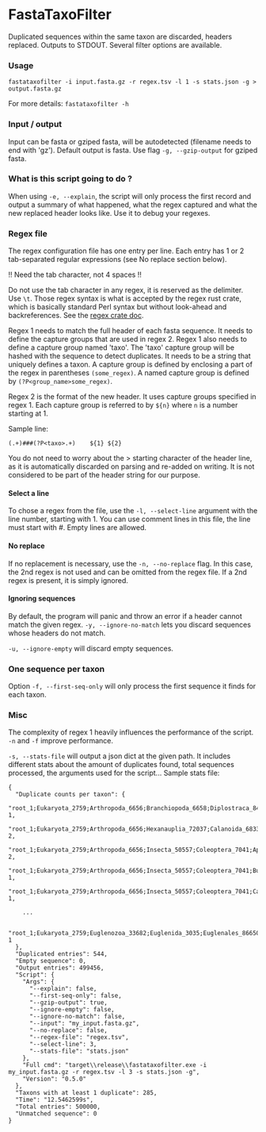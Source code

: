 # FastaTaxoFilter

Duplicated sequences within the same taxon are discarded, headers replaced. Outputs to STDOUT.
Several filter options are available.

### Usage

`fastataxofilter -i input.fasta.gz -r regex.tsv -l 1 -s stats.json -g > output.fasta.gz`

For more details: `fastataxofilter -h`

### Input / output

Input can be fasta or gziped fasta, will be autodetected (filename needs to end with 'gz').
Default output is fasta. Use flag `-g, --gzip-output` for gziped fasta.

### What is this script going to do ?

When using `-e, --explain`, the script will only process the first record and output a summary of what happened, what the regex captured and what the new replaced header looks like. Use it to debug your regexes.

### Regex file

The regex configuration file has one entry per line. Each entry has 1 or 2 tab-separated regular expressions (see No replace section below).

!! Need the tab character, not 4 spaces !!

Do not use the tab character in any regex, it is reserved as the delimiter. Use `\t`.
Those regex syntax is what is accepted by the regex rust crate, which is basically standard Perl syntax but without look-ahead and backreferences.
See the [regex crate doc](https://docs.rs/regex/1.7.3/regex/).

Regex 1 needs to match the full header of each fasta sequence. It needs to define the capture groups that are used in regex 2. Regex 1 also needs to define a capture group named 'taxo'. The 'taxo' capture group will be hashed with the sequence to detect duplicates. It needs to be a string that uniquely defines a taxon.
A capture group is defined by enclosing a part of the regex in parentheses `(some_regex)`. A named capture group is defined by `(?P<group_name>some_regex)`.

Regex 2 is the format of the new header. It uses capture groups specified in regex 1. Each capture group is referred to by `${n}` where `n` is a number starting at 1.

Sample line:

`(.+)###(?P<taxo>.+)	${1} ${2}`

You do not need to worry about the > starting character of the header line, as it is automatically discarded on parsing and re-added on writing. It is not considered to be part of the header string for our purpose.

#### Select a line

To chose a regex from the file, use the `-l, --select-line` argument with the line number, starting with 1.
You can use comment lines in this file, the line must start with #. Empty lines are allowed.

#### No replace

If no replacement is necessary, use the `-n, --no-replace` flag.
In this case, the 2nd regex is not used and can be omitted from the regex file. If a 2nd regex is present, it is simply ignored.

#### Ignoring sequences

By default, the program will panic and throw an error if a header cannot match the given regex. `-y, --ignore-no-match` lets you discard sequences whose headers do not match.

`-u, --ignore-empty` will discard empty sequences.

### One sequence per taxon

Option `-f, --first-seq-only` will only process the first sequence it finds for each taxon.

### Misc

The complexity of regex 1 heavily influences the performance of the script.
`-n` and `-f` improve performance.

`-s, --stats-file` will output a json dict at the given path. It includes different stats about the amount of duplicates found, total sequences processed, the arguments used for the script...
Sample stats file:

```
{
  "Duplicate counts per taxon": {
    "root_1;Eukaryota_2759;Arthropoda_6656;Branchiopoda_6658;Diplostraca_84337;Chydoridae_77713;Leydigia_527154;Leydigia_lousi_535388": 1,
    "root_1;Eukaryota_2759;Arthropoda_6656;Hexanauplia_72037;Calanoida_6833;Diaptomidae_236535;Eodiaptomus_903836;Eodiaptomus_wolterecki_1087294": 2,
    "root_1;Eukaryota_2759;Arthropoda_6656;Insecta_50557;Coleoptera_7041;Apionidae_122732;Protapion_202144;Protapion_fulvipes_202145": 2,
    "root_1;Eukaryota_2759;Arthropoda_6656;Insecta_50557;Coleoptera_7041;Buprestidae_50527;Agrilus_195164;Agrilus_cuprescens_324824": 1,
    "root_1;Eukaryota_2759;Arthropoda_6656;Insecta_50557;Coleoptera_7041;Carabidae_41073;Carabus_41074;Carabus_glabratus_1149273": 1,
    
    ...

    "root_1;Eukaryota_2759;Euglenozoa_33682;Euglenida_3035;Euglenales_86650;Euglenaceae_1131320;Euglena_3038;Euglena_gracilis_3039": 1
  },
  "Duplicated entries": 544,
  "Empty sequence": 0,
  "Output entries": 499456,
  "Script": {
    "Args": {
      "--explain": false,
      "--first-seq-only": false,
      "--gzip-output": true,
      "--ignore-empty": false,
      "--ignore-no-match": false,
      "--input": "my_input.fasta.gz",
      "--no-replace": false,
      "--regex-file": "regex.tsv",
      "--select-line": 3,
      "--stats-file": "stats.json"
    },
    "Full cmd": "target\\release\\fastataxofilter.exe -i my_input.fasta.gz -r regex.tsv -l 3 -s stats.json -g",
    "Version": "0.5.0"
  },
  "Taxons with at least 1 duplicate": 285,
  "Time": "12.5462599s",
  "Total entries": 500000,
  "Unmatched sequence": 0
}
```